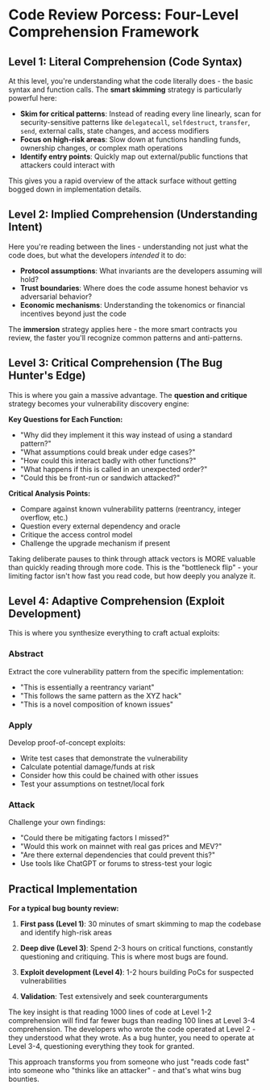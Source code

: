 # Code Review Porcess: Four-Level Comprehension Framework

## Level 1: Literal Comprehension (Code Syntax)

At this level, you're understanding what the code literally does - the basic syntax and function calls. The **smart skimming** strategy is particularly powerful here:

- **Skim for critical patterns**: Instead of reading every line linearly, scan for security-sensitive patterns like `delegatecall`, `selfdestruct`, `transfer`, `send`, external calls, state changes, and access modifiers
- **Focus on high-risk areas**: Slow down at functions handling funds, ownership changes, or complex math operations
- **Identify entry points**: Quickly map out external/public functions that attackers could interact with

This gives you a rapid overview of the attack surface without getting bogged down in implementation details.

## Level 2: Implied Comprehension (Understanding Intent)

Here you're reading between the lines - understanding not just what the code does, but what the developers *intended* it to do:

- **Protocol assumptions**: What invariants are the developers assuming will hold?
- **Trust boundaries**: Where does the code assume honest behavior vs adversarial behavior?
- **Economic mechanisms**: Understanding the tokenomics or financial incentives beyond just the code

The **immersion** strategy applies here - the more smart contracts you review, the faster you'll recognize common patterns and anti-patterns.

## Level 3: Critical Comprehension (The Bug Hunter's Edge)

This is where you gain a massive advantage. The **question and critique** strategy becomes your vulnerability discovery engine:

**Key Questions for Each Function:**
- "Why did they implement it this way instead of using a standard pattern?"
- "What assumptions could break under edge cases?"
- "How could this interact badly with other functions?"
- "What happens if this is called in an unexpected order?"
- "Could this be front-run or sandwich attacked?"

**Critical Analysis Points:**
- Compare against known vulnerability patterns (reentrancy, integer overflow, etc.)
- Question every external dependency and oracle
- Critique the access control model
- Challenge the upgrade mechanism if present

Taking deliberate pauses to think through attack vectors is MORE valuable than quickly reading through more code. This is the "bottleneck flip" - your limiting factor isn't how fast you read code, but how deeply you analyze it.

## Level 4: Adaptive Comprehension (Exploit Development)

This is where you synthesize everything to craft actual exploits:

### Abstract
Extract the core vulnerability pattern from the specific implementation:
- "This is essentially a reentrancy variant"
- "This follows the same pattern as the XYZ hack"
- "This is a novel composition of known issues"

### Apply
Develop proof-of-concept exploits:
- Write test cases that demonstrate the vulnerability
- Calculate potential damage/funds at risk
- Consider how this could be chained with other issues
- Test your assumptions on testnet/local fork

### Attack
Challenge your own findings:
- "Could there be mitigating factors I missed?"
- "Would this work on mainnet with real gas prices and MEV?"
- "Are there external dependencies that could prevent this?"
- Use tools like ChatGPT or forums to stress-test your logic

## Practical Implementation

**For a typical bug bounty review:**

1. **First pass (Level 1)**: 30 minutes of smart skimming to map the codebase and identify high-risk areas

2. **Deep dive (Level 3)**: Spend 2-3 hours on critical functions, constantly questioning and critiquing. This is where most bugs are found.

3. **Exploit development (Level 4)**: 1-2 hours building PoCs for suspected vulnerabilities

4. **Validation**: Test extensively and seek counterarguments

The key insight is that reading 1000 lines of code at Level 1-2 comprehension will find far fewer bugs than reading 100 lines at Level 3-4 comprehension. The developers who wrote the code operated at Level 2 - they understood what they wrote. As a bug hunter, you need to operate at Level 3-4, questioning everything they took for granted.

This approach transforms you from someone who just "reads code fast" into someone who "thinks like an attacker" - and that's what wins bug bounties.
